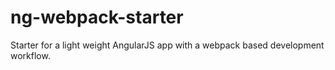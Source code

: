 # ng-webpack-starter
Starter for a light weight AngularJS app with a webpack based development workflow.
